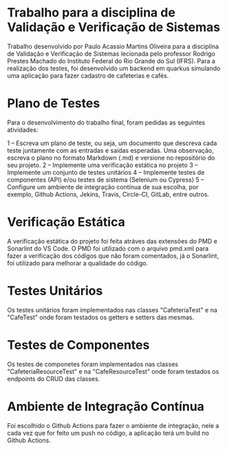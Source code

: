 # Trabalho para a disciplina de Validação e Verificação de Sistemas 
Trabalho desenvolvido por Paulo Acassio Martins Oliveira para a disciplina de Validação e Verificação de Sistemas lecionada pelo professor Rodrigo Prestes Machado do Instituto Federal do Rio Grande do Sul (IFRS).
Para a realização dos testes, foi desenvolvido um backend em quarkus simulando uma aplicação para fazer cadastro de cafeterias e cafés.

# Plano de Testes
Para o desenvolvimento do trabalho final, foram pedidas as seguintes atividades:

1 – Escreva um plano de teste, ou seja, um documento que descreva cada teste juntamente com as entradas e saídas esperadas. Uma observação, escreva o plano no formato Markdown (.md) e versione no repositório do seu projeto.
2 – Implemente uma verificação estática no projeto
3 – Implemente um conjunto de testes unitários
4 – Implemente testes de componentes (API) e/ou testes de sistema (Selenium ou Cypress)
5 – Configure um ambiente de integração contínua de sua escolha, por exemplo, Github Actions, Jekins, Travis, Circle-CI, GitLab, entre outros.

# Verificação Estática
A verificação estática do projeto foi feita atráves das extensões do PMD e Sonarlint do VS Code. O PMD foi utilizado com o arquivo pmd.xml para fazer a verificação dos códigos que não foram comentados, já o Sonarlint, foi utilizado para melhorar a qualidade do código.

# Testes Unitários
Os testes unitários foram implementados nas classes "CafeteriaTest" e na "CafeTest" onde foram testados os getters e setters das mesmas.

# Testes de Componentes
Os testes de componetes foram implementados nas classes "CafeteriaResourceTest" e na "CafeResourceTest" onde foram testados os endpoints do CRUD das classes.

# Ambiente de Integração Contínua
Foi escolhido o Github Actions para fazer o ambiente de integração, nele a cada vez que for feito um push no código, a aplicação terá um build no Github Actions.